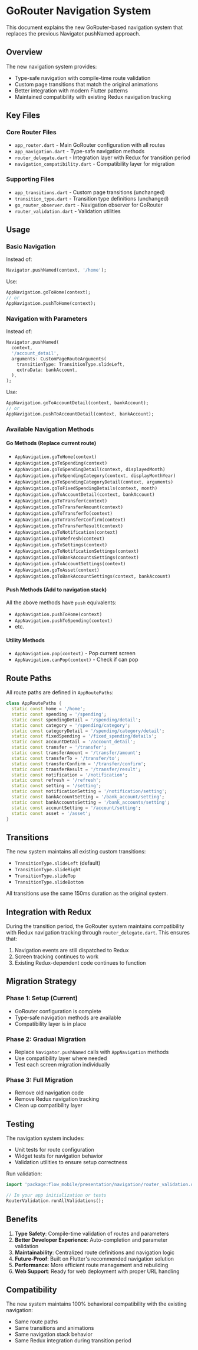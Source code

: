 # GoRouter Navigation System

This document explains the new GoRouter-based navigation system that replaces the previous Navigator.pushNamed approach.

## Overview

The new navigation system provides:
- Type-safe navigation with compile-time route validation
- Custom page transitions that match the original animations
- Better integration with modern Flutter patterns
- Maintained compatibility with existing Redux navigation tracking

## Key Files

### Core Router Files
- `app_router.dart` - Main GoRouter configuration with all routes
- `app_navigation.dart` - Type-safe navigation methods
- `router_delegate.dart` - Integration layer with Redux for transition period
- `navigation_compatibility.dart` - Compatibility layer for migration

### Supporting Files
- `app_transitions.dart` - Custom page transitions (unchanged)
- `transition_type.dart` - Transition type definitions (unchanged)
- `go_router_observer.dart` - Navigation observer for GoRouter
- `router_validation.dart` - Validation utilities

## Usage

### Basic Navigation

Instead of:
```dart
Navigator.pushNamed(context, '/home');
```

Use:
```dart
AppNavigation.goToHome(context);
// or
AppNavigation.pushToHome(context);
```

### Navigation with Parameters

Instead of:
```dart
Navigator.pushNamed(
  context, 
  '/account_detail', 
  arguments: CustomPageRouteArguments(
    transitionType: TransitionType.slideLeft,
    extraData: bankAccount,
  ),
);
```

Use:
```dart
AppNavigation.goToAccountDetail(context, bankAccount);
// or
AppNavigation.pushToAccountDetail(context, bankAccount);
```

### Available Navigation Methods

#### Go Methods (Replace current route)
- `AppNavigation.goToHome(context)`
- `AppNavigation.goToSpending(context)`
- `AppNavigation.goToSpendingDetail(context, displayedMonth)`
- `AppNavigation.goToSpendingCategory(context, displayMonthYear)`
- `AppNavigation.goToSpendingCategoryDetail(context, arguments)`
- `AppNavigation.goToFixedSpendingDetails(context, month)`
- `AppNavigation.goToAccountDetail(context, bankAccount)`
- `AppNavigation.goToTransfer(context)`
- `AppNavigation.goToTransferAmount(context)`
- `AppNavigation.goToTransferTo(context)`
- `AppNavigation.goToTransferConfirm(context)`
- `AppNavigation.goToTransferResult(context)`
- `AppNavigation.goToNotification(context)`
- `AppNavigation.goToRefresh(context)`
- `AppNavigation.goToSettings(context)`
- `AppNavigation.goToNotificationSettings(context)`
- `AppNavigation.goToBankAccountsSettings(context)`
- `AppNavigation.goToAccountSettings(context)`
- `AppNavigation.goToAsset(context)`
- `AppNavigation.goToBankAccountSettings(context, bankAccount)`

#### Push Methods (Add to navigation stack)
All the above methods have `push` equivalents:
- `AppNavigation.pushToHome(context)`
- `AppNavigation.pushToSpending(context)`
- etc.

#### Utility Methods
- `AppNavigation.pop(context)` - Pop current screen
- `AppNavigation.canPop(context)` - Check if can pop

## Route Paths

All route paths are defined in `AppRoutePaths`:

```dart
class AppRoutePaths {
  static const home = '/home';
  static const spending = '/spending';
  static const spendingDetail = '/spending/detail';
  static const category = '/spending/category';
  static const categoryDetail = '/spending/category/detail';
  static const fixedSpending = '/fixed_spending/details';
  static const accountDetail = '/account_detail';
  static const transfer = '/transfer';
  static const transferAmount = '/transfer/amount';
  static const transferTo = '/transfer/to';
  static const transferConfirm = '/transfer/confirm';
  static const transferResult = '/transfer/result';
  static const notification = '/notification';
  static const refresh = '/refresh';
  static const setting = '/setting';
  static const notificationSetting = '/notification/setting';
  static const bankAccountSetting = '/bank_account/setting';
  static const bankAccountsSetting = '/bank_accounts/setting';
  static const accountSetting = '/account/setting';
  static const asset = '/asset';
}
```

## Transitions

The new system maintains all existing custom transitions:
- `TransitionType.slideLeft` (default)
- `TransitionType.slideRight`
- `TransitionType.slideTop`
- `TransitionType.slideBottom`

All transitions use the same 150ms duration as the original system.

## Integration with Redux

During the transition period, the GoRouter system maintains compatibility with Redux navigation tracking through `router_delegate.dart`. This ensures that:

1. Navigation events are still dispatched to Redux
2. Screen tracking continues to work
3. Existing Redux-dependent code continues to function

## Migration Strategy

### Phase 1: Setup (Current)
- GoRouter configuration is complete
- Type-safe navigation methods are available
- Compatibility layer is in place

### Phase 2: Gradual Migration
- Replace `Navigator.pushNamed` calls with `AppNavigation` methods
- Use compatibility layer where needed
- Test each screen migration individually

### Phase 3: Full Migration
- Remove old navigation code
- Remove Redux navigation tracking
- Clean up compatibility layer

## Testing

The navigation system includes:
- Unit tests for route configuration
- Widget tests for navigation behavior
- Validation utilities to ensure setup correctness

Run validation:
```dart
import 'package:flow_mobile/presentation/navigation/router_validation.dart';

// In your app initialization or tests
RouterValidation.runAllValidations();
```

## Benefits

1. **Type Safety**: Compile-time validation of routes and parameters
2. **Better Developer Experience**: Auto-completion and parameter validation
3. **Maintainability**: Centralized route definitions and navigation logic
4. **Future-Proof**: Built on Flutter's recommended navigation solution
5. **Performance**: More efficient route management and rebuilding
6. **Web Support**: Ready for web deployment with proper URL handling

## Compatibility

The new system maintains 100% behavioral compatibility with the existing navigation:
- Same route paths
- Same transitions and animations
- Same navigation stack behavior
- Same Redux integration during transition period